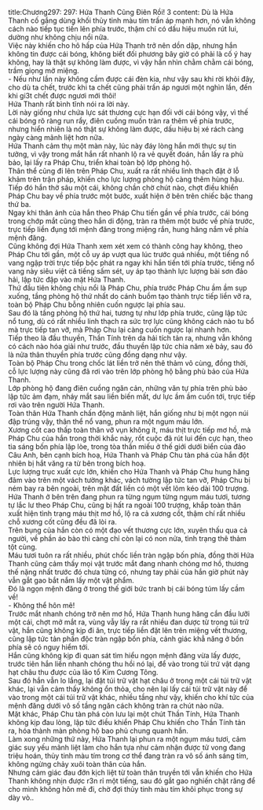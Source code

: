title:Chương297: 297: Hứa Thanh Cũng Điên Rồi! 3
content:
Dù là Hứa Thanh cố gắng dùng khối thủy tinh màu tím trấn áp mạnh hơn, nó vẫn không cách nào tiếp tục tiến lên phía trước, thậm chí có dấu hiệu muốn rút lui, dường như không chịu nổi nữa.<br>Việc này khiến cho hô hấp của Hứa Thanh trở nên dồn dập, nhưng hắn không tin được cái bóng, không biết đối phương bây giờ có phải là cố ý hay không, hay là thật sự không làm được, vì vậy hắn nhìn chằm chằm cái bóng, trầm giọng mở miệng.<br>- Nếu như lần này không cầm được cái đèn kia, như vậy sau khi rời khỏi đây, cho dù ta chết, trước khi ta chết cũng phải trấn áp ngươi một nghìn lần, đến khi gi3t chết được ngươi mới thôi!<br>Hứa Thanh rất bình tĩnh nói ra lời này.<br>Lời này giống như chứa lực sát thương cực hạn đối với cái bóng vậy, vì thế cái bóng rõ ràng run rẩy, điên cuồng muốn tràn ra thêm về phía trước, nhưng hiển nhiên là nó thật sự không làm được, dấu hiệu bị xé rách càng ngày càng mãnh liệt hơn nữa.<br>Hứa Thanh cảm thụ một màn này, lúc này đáy lòng hắn mới thực sự tin tưởng, vì vậy trong mắt hắn rất nhanh lộ ra vẻ quyết đoán, hắn lấy ra phù bảo, lại lấy ra Pháp Chu, triển khai toàn bộ lớp phòng hộ.<br>Thân thể cũng đi lên trên Pháp Chu, xuất ra rất nhiều linh thạch đặt ở lỗ khảm trên trận pháp, khiến cho lực lượng phòng hộ càng thêm hùng hậu.<br>Tiếp đó hắn thở sâu một cái, không chần chờ chút nào, chợt điều khiển Pháp Chu bay về phía trước một bước, xuất hiện ở bên trên chiếc bậc thang thứ ba.<br>Ngay khi thân ảnh của hắn theo Pháp Chu tiến gần về phía trước, cái bóng trong chớp mắt cũng theo hắn di động, tràn ra thêm một bước về phía trước, trực tiếp liền đụng tới mệnh đăng trong miệng rắn, hung hăng nắm về phía mệnh đăng.<br>Cũng không đợi Hứa Thanh xem xét xem có thành công hay không, theo Pháp Chu tới gần, một cỗ uy áp vượt qua lúc trước quá nhiều, một tiếng nổ vang ngập trời trực tiếp bộc phát ra ngay khi hắn tiến tới phía trước, tiếng nổ vang này siêu việt cả tiếng sấm sét, uy áp tạo thành lực lượng bài sơn đảo hải, lập tức đập vào mặt Hứa Thanh.<br>Thứ đầu tiên không chịu nổi là Pháp Chu, phía trước Pháp Chu ầm ầm sụp xuống, tầng phòng hộ thứ nhất do cánh buồm tạo thành trực tiếp liền vỡ ra, toàn bộ Pháp Chu bỗng nhiên cuốn ngược lại phía sau.<br>Sau đó là tầng phòng hộ thứ hai, tương tự như lớp phía trước, cũng lập tức nổ tung, dù có rất nhiều linh thạch ra sức trợ lực cũng không cách nào tu bổ mà trực tiếp tan vỡ, mà Pháp Chu lại càng cuốn ngược lại nhanh hơn.<br>Tiếp theo là đầu thuyền, Thần Tính trên da hải tích tản ra, nhưng vẫn không có cách nào hóa giải như trước, đầu thuyền lập tức chia năm xẻ bảy, sau đó là nửa thân thuyền phía trước cũng đồng dạng như vậy.<br>Toàn bộ Pháp Chu trong chốc lát liền trở nên thê thảm vô cùng, đồng thời, cỗ lực lượng này cũng đã rơi vào trên lớp phòng hộ bằng phù bảo của Hứa Thanh.<br>Lớp phòng hộ đang điên cuồng ngăn cản, những văn tự phía trên phù bảo lập tức ảm đạm, nháy mắt sau liền biến mất, dư lực ầm ầm cuốn tới, trực tiếp rơi vào trên người Hứa Thanh.<br>Toàn thân Hứa Thanh chấn động mãnh liệt, hắn giống như bị một ngọn núi đập trúng vậy, thân thể nổ vang, phun ra một ngụm máu lớn.<br>Xương cốt cao thấp toàn thân vỡ vụn không ít, máu thịt trực tiếp mơ hồ, mà Pháp Chu của hắn trong thời khắc này, rốt cuộc đã rút lui đến cực hạn, theo tia sáng bốn phía lập lòe, trong tòa thần miếu ở thế giới dưới biển của đảo Câu Anh, bên cạnh bích hoạ, Hứa Thanh và Pháp Chu tàn phá của hắn đột nhiên bị hắt văng ra từ bên trong bích hoạ.<br>Lực lượng trục xuất cực lớn, khiến cho Hứa Thanh và Pháp Chu hung hăng đâm vào trên một vách tường khác, vách tường lập tức tan vỡ, Pháp Chu bị ném bay ra bên ngoài, trên mặt đất liền có một vết lõm kéo dài 100 trượng.<br>Hứa Thanh ở bên trên đang phun ra từng ngụm từng ngụm máu tươi, tương tự lắc lư theo Pháp Chu, cũng bị hất ra ngoài 100 trượng, khắp toàn thân xuất hiện tình trạng máu thịt mơ hồ, lộ ra cả xương cốt, thậm chí rất nhiều chỗ xương cốt cũng đều đã lòi ra.<br>Trên bụng của hắn còn có một đạo vết thương cực lớn, xuyên thấu qua cả người, về phần áo bào thì càng chỉ còn lại có non nửa, tình trạng thê thảm tột cùng.<br>Máu tươi tuôn ra rất nhiều, phút chốc liền tràn ngập bốn phía, đồng thời Hứa Thanh cũng cảm thấy mọi vật trước mắt đang nhanh chóng mơ hồ, thương thế nặng nhất trước đó chưa từng có, nhưng tay phải của hắn giờ phút này vẫn gắt gao bắt nắm lấy một vật phẩm.<br>Đó là ngọn mệnh đăng ở trong thế giới bức tranh bị cái bóng túm lấy cầm về!<br>- Không thể hôn mê!<br>Trước mắt nhanh chóng trở nên mơ hồ, Hứa Thanh hung hăng cắn đầu lưỡi một cái, chợt mở mắt ra, vùng vẫy lấy ra rất nhiều đan dược từ trong túi trữ vật, hắn cũng không kịp đi ăn, trực tiếp liền đặt lên trên miệng vết thương, cũng lập tức tản phấn độc tràn ngập bốn phía, cảnh giác khẳ năng ở bốn phía sẽ có nguy hiểm tới.<br>Hắn cũng không kịp đi quan sát tìm hiểu ngọn mệnh đăng vừa lấy được, trước tiên hắn liền nhanh chóng thu hồi nó lại, để vào trong túi trứ vật dạng hạt châu thu được của lão tổ Kim Cương Tông.<br>Sau đó hắn vẫn lo lắng, lại đặt túi trữ vật hạt châu ở trong một cái túi trữ vật khác, lại vẫn cảm thấy không ổn thỏa, cho nên lại lấy cái túi trữ vật này để vào trong một cái túi trữ vật khác, nhiều tầng như vậy, khiến cho khí tức của mệnh đăng dưới vô số tầng ngăn cách không tràn ra chút nào nữa.<br>Mặt khác, Pháp Chu tàn phá còn lưu lại một chút Thần Tính, Hứa Thanh không kịp đau lòng, lập tức điều khiển Pháp Chu khiến cho Thần Tính tản ra, hóa thành màn phòng hộ bao phủ chung quanh hắn.<br>Làm xong những thứ này, Hứa Thanh lại phun ra một ngụm máu tươi, cảm giác suy yếu mãnh liệt làm cho hắn tựa như cảm nhận được tử vong đang triệu hoán, thủy tinh màu tím trong cơ thể đang tràn ra vô số ánh sáng tím, không ngừng chảy xuôi toàn thân của hắn.<br>Nhưng cảm giác đau đớn kịch liệt từ toàn thân truyền tới vẫn khiến cho Hứa Thanh không nhịn được r3n rỉ một tiếng, sau đó gắt gao nghiến chặt răng để cho mình không hôn mê đi, chờ đợi thủy tinh màu tím khôi phục trong sự dày vò..<br>